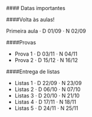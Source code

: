 
<div class="panel-heading">
#### Datas importantes
</div>

<div class="panel-body">

####Volta às aulas!

Primeira aula $\cdot$ D 01/09 $\cdot$ N 02/09

####Provas
- Prova 1 $\cdot$ D 03/11 $\cdot$ N 04/11
- Prova 2 $\cdot$ D 15/12 $\cdot$ N 16/12

####Entrega de listas

- Listas 1 $\cdot$ D 22/09 $\cdot$ N 23/09
- Listas 2 $\cdot$ D 06/10 $\cdot$ N 07/10
- Listas 3 $\cdot$ D 20/10 $\cdot$ N 21/10
- Listas 4 $\cdot$ D 17/11 $\cdot$ N 18/11
- Listas 5 $\cdot$ D 24/11 $\cdot$ N 25/11

<!--####Recuperação-->


</div>
